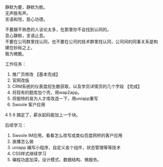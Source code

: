 静默为要，静默为胜。			
无声胜有声。		
言语和悦，慈心功德。		

不要跟不熟悉的人谈论太多，在那里你不会找到认同的。		
息心静默，言语止息。	
不要在公司群里找认同，也不要在公司的技术群里找认同，公司间的同事关系是构建在砂砾之上，		
极为微脆。		


工作任务：
1. 推广页修改 【基本完成】
2. 官网改版
3. CRM系统的仪表盘招生数获取，以及学员详情页的几个字段 【完成】
4. 将现有的题库加个壳，用wap2app。
5. 将振特的易为人才库改造一下，用uniapp重写
6. Swoole 客户应用

4 5 6 搞定了，薪水起码能加上一千块。	

后续学习：
1. Swoole IM应用，看看怎么改写成类似百度网桥的客户应用
2. 直播怎么做
3. uniapp 编写小程序，自定义各个组件，状态管理等等技术
4. CSS样式继续学习
5. 编程功底加深，设计模式、数据结构、微服务。		